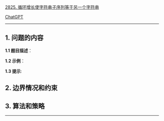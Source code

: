 [2825. 循环增长使字符串子序列等于另一个字符串](https://leetcode.cn/problems/make-string-a-subsequence-using-cyclic-increments)

[ChatGPT](https://chat.openai.com/g/g-GsMNEr76r-c-master)

---

## 1. 问题的内容
**1.1 题目描述**：

**1.2 示例**：

**1.3 提示**:

## 2. 边界情况和约束


## 3. 算法和策略

---
